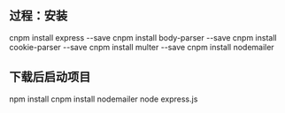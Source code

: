 ## 过程：安装
cnpm install express --save
cnpm install body-parser --save
cnpm install cookie-parser --save
cnpm install multer --save
cnpm install nodemailer

## 下载后启动项目
npm install
cnpm install nodemailer
node express.js

